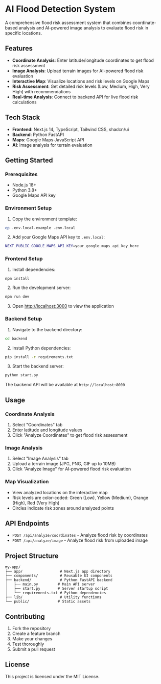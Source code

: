 # AI Flood Detection System

A comprehensive flood risk assessment system that combines coordinate-based analysis and AI-powered image analysis to evaluate flood risk in specific locations.

## Features

- **Coordinate Analysis**: Enter latitude/longitude coordinates to get flood risk assessment
- **Image Analysis**: Upload terrain images for AI-powered flood risk evaluation
- **Interactive Map**: Visualize locations and risk levels on Google Maps
- **Risk Assessment**: Get detailed risk levels (Low, Medium, High, Very High) with recommendations
- **Real-time Analysis**: Connect to backend API for live flood risk calculations

## Tech Stack

- **Frontend**: Next.js 14, TypeScript, Tailwind CSS, shadcn/ui
- **Backend**: Python FastAPI
- **Maps**: Google Maps JavaScript API
- **AI**: Image analysis for terrain evaluation

## Getting Started

### Prerequisites

- Node.js 18+ 
- Python 3.8+
- Google Maps API key

### Environment Setup

1. Copy the environment template:
```bash
cp .env.local.example .env.local
```

2. Add your Google Maps API key to `.env.local`:
```bash
NEXT_PUBLIC_GOOGLE_MAPS_API_KEY=your_google_maps_api_key_here
```

### Frontend Setup

1. Install dependencies:
```bash
npm install
```

2. Run the development server:
```bash
npm run dev
```

3. Open [http://localhost:3000](http://localhost:3000) to view the application

### Backend Setup

1. Navigate to the backend directory:
```bash
cd backend
```

2. Install Python dependencies:
```bash
pip install -r requirements.txt
```

3. Start the backend server:
```bash
python start.py
```

The backend API will be available at `http://localhost:8000`

## Usage

### Coordinate Analysis
1. Select "Coordinates" tab
2. Enter latitude and longitude values
3. Click "Analyze Coordinates" to get flood risk assessment

### Image Analysis
1. Select "Image Analysis" tab
2. Upload a terrain image (JPG, PNG, GIF up to 10MB)
3. Click "Analyze Image" for AI-powered flood risk evaluation

### Map Visualization
- View analyzed locations on the interactive map
- Risk levels are color-coded: Green (Low), Yellow (Medium), Orange (High), Red (Very High)
- Circles indicate risk zones around analyzed points

## API Endpoints

- `POST /api/analyze/coordinates` - Analyze flood risk by coordinates
- `POST /api/analyze/image` - Analyze flood risk from uploaded image

## Project Structure

```
my-app/
├── app/                 # Next.js app directory
├── components/          # Reusable UI components
├── backend/             # Python FastAPI backend
│   ├── main.py         # Main API server
│   ├── start.py        # Server startup script
│   └── requirements.txt # Python dependencies
├── lib/                 # Utility functions
└── public/             # Static assets
```

## Contributing

1. Fork the repository
2. Create a feature branch
3. Make your changes
4. Test thoroughly
5. Submit a pull request

## License

This project is licensed under the MIT License.
